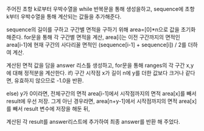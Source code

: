 주어진 초항 k로부터 우박수열을 while 반복문을 통해 생성을하고, sequence에 초항 k부터 우박수열을 통해 계산되는 값들을 추가해준다.

sequence의 길이를 구하고 구간별 면적을 구하기 위해 area=[0]*n으로 값을 초기화해준다.
for문을 통해 각 구간별 면적을 계산, area[i]는 이전 구간까지의 면적인 area[i-1]에 현재 구간의 사다리꼴 면적인 (sequence[i-1] + sequence[i]) / 2를 더하여 계산.

계산된 면적 값을 담을 answer 리스틀 생성하고,
for문을 통해 ranges의 각 구간 x,y에 대해 정적분을 계산한다. 
  if) 구간 시작점 x가 길이 n에 y를 더한 값보다 크거나 같다면, 유효하지 않으므로 -1.0을 반환.

  else) y가 0이라면, 전체구간의 면적 area[i-1]에서 시작점까지의 면적 area[x]를 빼서 result에 우선 저장.
        그게 아닌 경우라면, area[n+y-1]에서 시작점까지의 면적 area[x]를 빼서 result 변수에 저장을 해둔 뒤,

계산된 각 result를 answer리스트에 추가하여 최종 answer를 반환 해 주었다.
